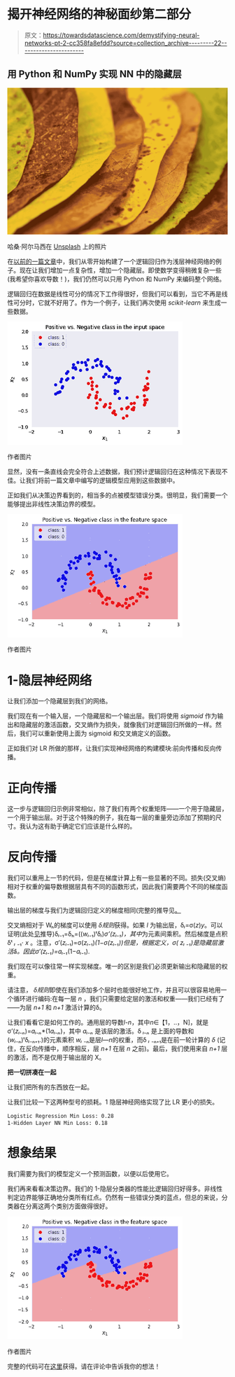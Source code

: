 # 揭开神经网络的神秘面纱第二部分

> 原文：<https://towardsdatascience.com/demystifying-neural-networks-pt-2-cc358fa8efdd?source=collection_archive---------22----------------------->

## 用 Python 和 NumPy 实现 NN 中的隐藏层

![](img/f9f4b8ee29956bace59dca818ea48c12.png)

哈桑·阿尔马西在 [Unsplash](https://unsplash.com?utm_source=medium&utm_medium=referral) 上的照片

在[以前的一篇文章](/demystifying-neural-networks-8a30d09684d)中，我们从零开始构建了一个逻辑回归作为浅层神经网络的例子。现在让我们增加一点复杂性，增加一个隐藏层。即使数学变得稍微复杂一些(我希望你喜欢导数！)，我们仍然可以只用 Python 和 NumPy 来编码整个网络。

逻辑回归在数据是线性可分的情况下工作得很好，但我们可以看到，当它不再是线性可分时，它就不好用了。作为一个例子，让我们再次使用 *scikit-learn* 来生成一些数据。

![](img/8dadf449cf6358d8c6a09bd02834ed91.png)

作者图片

显然，没有一条直线会完全符合上述数据，我们预计逻辑回归在这种情况下表现不佳。让我们将前一篇文章中编写的逻辑模型应用到这些数据中。

正如我们从决策边界看到的，相当多的点被模型错误分类。很明显，我们需要一个能够提出非线性决策边界的模型。

![](img/7192f3ae51f9db00da94a4c86b8dd226.png)

作者图片

# 1-隐层神经网络

让我们添加一个隐藏层到我们的网络。

我们现在有一个输入层，一个隐藏层和一个输出层。我们将使用 *sigmoid* 作为输出和隐藏层的激活函数，交叉熵作为损失，就像我们对逻辑回归所做的一样。然后，我们可以重新使用上面为 sigmoid 和交叉熵定义的函数。

正如我们对 LR 所做的那样，让我们实现神经网络的构建模块:前向传播和反向传播。

# 正向传播

这一步与逻辑回归示例非常相似，除了我们有两个权重矩阵——一个用于隐藏层，一个用于输出层。对于这个特殊的例子，我在每一层的重量旁边添加了预期的尺寸。我认为这有助于确定它们应该是什么样的。

# 反向传播

我们可以重用上一节的代码，但是在梯度计算上有一些显著的不同。损失(交叉熵)相对于权重的偏导数根据层具有不同的函数形式，因此我们需要两个不同的梯度函数。

输出层的梯度与我们为逻辑回归定义的梯度相同(完整的推导见[。](https://peterroelants.github.io/posts/cross-entropy-logistic/)

交叉熵相对于 Wₕ的梯度可以使用 *δ规则*获得。如果 *l* 为输出层，δ*ₗ*=σ(*z*)*y*。可以证明(此处[见](https://rinterested.github.io/statistics/backpropagation.html)推导)δ*ₗ*₋₁=δₕ=((*wₗ*₋₁)ᵗδ*ₗ*)*σ’(*zₗ*₋₁)，其中*为元素间乘积。然后梯度是点积δᵗ *ₗ* ₋₁⋅ *x* 。注意，σ′(*zₗ*₋₁)=σ(*zₗ*₋₁)*(1−σ(*zₗ*₋₁))但是，根据定义，σ( *zₗ* ₋₁)是隐藏层激活*á*͂。因此σ′(*zₗ*₋₁)=*aₗ*₋₁*(1−*aₗ*₋₁).

我们现在可以像往常一样实现梯度。唯一的区别是我们必须更新输出和隐藏层的权重。

请注意， *δ规则*即使在我们添加多个层时也能很好地工作，并且可以很容易地用一个循环进行编码:在每一层 *n* ，我们只需要给定层的激活和权重——我们已经有了——为层 *n+1* 和 *n+1* 激活计算的δ。

让我们看看它是如何工作的。通用层的导数*l*-*n*，其中*n*∈【1，..，N]，就是σ’(*zₗ₋ₙ*)=*aₗ₋ₙ**(1*aₗ₋ₙ*)，其中 *aₗ₋ₙ* 是该层的激活。δ *ₗ₋ₙ* 是上面的导数和(*wₗ*₋ₙ)ᵗδ*ₗ*₋ₙ₊₁.)的元素乘积 *wₗ* ₋ₙ是层*l*—*n*的权重，而δ *ₗ* ₋ₙ₊₁是在前一轮计算的 *δ* (记住，在反向传播中，顺序相反，层 *n+1* 在层 *n* 之前)。最后，我们使用来自 *n+1* 层的激活，而不是仅用于输出层的 X。

**把一切拼凑在一起**

让我们把所有的东西放在一起。

让我们比较一下这两种型号的损耗。1 隐层神经网络实现了比 LR 更小的损失。

```
Logistic Regression Min Loss: 0.28
1-Hidden Layer NN Min Loss: 0.18
```

# 想象结果

我们需要为我们的模型定义一个预测函数，以便以后使用它。

我们再来看看决策边界。我们的 1-隐层分类器的性能比逻辑回归好得多。非线性判定边界能够正确地分类所有红点。仍然有一些错误分类的蓝点，但总的来说，分类器在分离这两个类别方面做得很好。

![](img/f8f91d755a36877f4a361d60593408d7.png)

作者图片

完整的代码可在[这里](https://github.com/f3dec/NNFromScratch/blob/main/1HiddenLayerNNFromScratch.ipynb)获得。请在评论中告诉我你的想法！